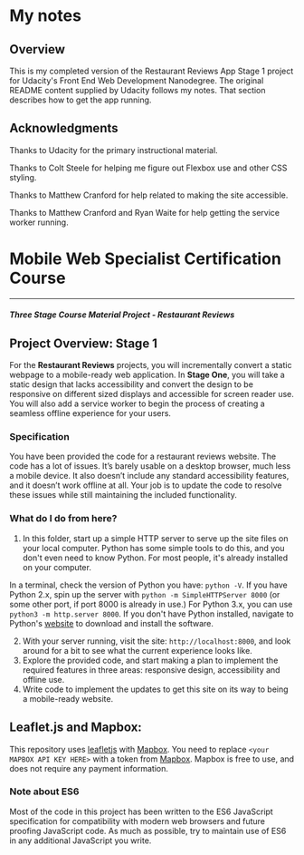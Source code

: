 # My notes

## Overview

This is my completed version of the Restaurant Reviews App Stage 1 project for Udacity's Front End Web Development Nanodegree. The original README content supplied by Udacity follows my notes. That section describes how to get the app running.

## Acknowledgments

Thanks to Udacity for the primary instructional material.

Thanks to Colt Steele for helping me figure out Flexbox use and other CSS styling.

Thanks to Matthew Cranford for help related to making the site accessible.

Thanks to Matthew Cranford and Ryan Waite for help getting the service worker running.

# Mobile Web Specialist Certification Course
---
#### _Three Stage Course Material Project - Restaurant Reviews_

## Project Overview: Stage 1

For the **Restaurant Reviews** projects, you will incrementally convert a static webpage to a mobile-ready web application. In **Stage One**, you will take a static design that lacks accessibility and convert the design to be responsive on different sized displays and accessible for screen reader use. You will also add a service worker to begin the process of creating a seamless offline experience for your users.

### Specification

You have been provided the code for a restaurant reviews website. The code has a lot of issues. It’s barely usable on a desktop browser, much less a mobile device. It also doesn’t include any standard accessibility features, and it doesn’t work offline at all. Your job is to update the code to resolve these issues while still maintaining the included functionality.

### What do I do from here?

1. In this folder, start up a simple HTTP server to serve up the site files on your local computer. Python has some simple tools to do this, and you don't even need to know Python. For most people, it's already installed on your computer.

In a terminal, check the version of Python you have: `python -V`. If you have Python 2.x, spin up the server with `python -m SimpleHTTPServer 8000` (or some other port, if port 8000 is already in use.) For Python 3.x, you can use `python3 -m http.server 8000`. If you don't have Python installed, navigate to Python's [website](https://www.python.org/) to download and install the software.

2. With your server running, visit the site: `http://localhost:8000`, and look around for a bit to see what the current experience looks like.
3. Explore the provided code, and start making a plan to implement the required features in three areas: responsive design, accessibility and offline use.
4. Write code to implement the updates to get this site on its way to being a mobile-ready website.

## Leaflet.js and Mapbox:

This repository uses [leafletjs](https://leafletjs.com/) with [Mapbox](https://www.mapbox.com/). You need to replace `<your MAPBOX API KEY HERE>` with a token from [Mapbox](https://www.mapbox.com/). Mapbox is free to use, and does not require any payment information.

### Note about ES6

Most of the code in this project has been written to the ES6 JavaScript specification for compatibility with modern web browsers and future proofing JavaScript code. As much as possible, try to maintain use of ES6 in any additional JavaScript you write.
